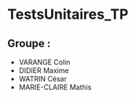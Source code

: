 # TestsUnitaires_TP

## Groupe : 

- VARANGE Colin
- DIDIER Maxime
- WATRIN César
- MARIE-CLAIRE Mathis
